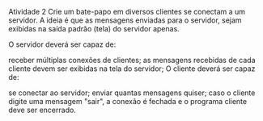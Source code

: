 Atividade 2
Crie um bate-papo em diversos clientes se conectam a um servidor. A ideia é que as mensagens enviadas para o servidor, sejam exibidas na saída padrão (tela) do servidor apenas. 

O servidor deverá ser capaz de:

receber múltiplas conexões de clientes;
as mensagens recebidas de cada cliente devem ser exibidas na tela do servidor;
O cliente deverá ser capaz de:

se conectar ao servidor;
enviar quantas mensagens quiser;
caso o cliente digite uma mensagem "sair", a conexão é fechada e o programa cliente deve ser encerrado.
